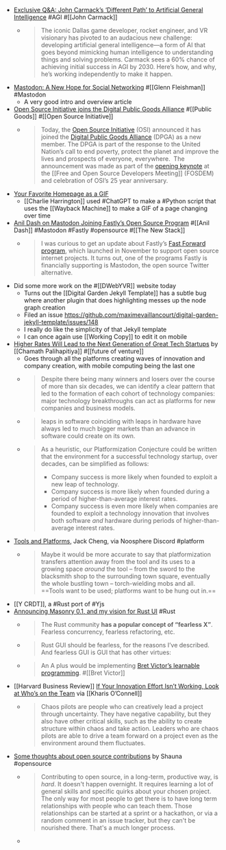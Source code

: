 - [Exclusive Q&A: John Carmack’s ‘Different Path’ to Artificial General Intelligence](https://dallasinnovates.com/exclusive-qa-john-carmacks-different-path-to-artificial-general-intelligence/) #AGI #[[John Carmack]]
	- > The iconic Dallas game developer, rocket engineer, and VR visionary has pivoted to an audacious new challenge: developing artificial general intelligence—a form of AI that goes beyond mimicking human intelligence to understanding things and solving problems. Carmack sees a 60% chance of achieving initial success in AGI by 2030. Here’s how, and why, he’s working independently to make it happen.
- [Mastodon: A New Hope for Social Networking](https://tidbits.com/2023/01/27/mastodon-a-new-hope-for-social-networking/) #[[Glenn Fleishman]] #Mastodon
	- A very good intro and overview article
- [Open Source Initiative joins the Digital Public Goods Alliance](https://blog.opensource.org/osi-joins-digital-public-goods-alliance/) #[[Public Goods]] #[[Open Source Initiative]]
	- > Today, the [Open Source Initiative](https://opensource.org/) (OSI) announced it has joined the [Digital Public Goods Alliance](https://digitalpublicgoods.net/) (DPGA) as a new member. The DPGA is part of the response to the United Nation’s call to end poverty, protect the planet and improve the lives and prospects of everyone, everywhere.  The announcement was made as part of the [opening keynote](https://fosdem.org/2023/schedule/event/celebrating_25_years_of_open_source/) at the [[Free and Open Source Developers Meeting]] (FOSDEM) and celebration of OSI’s 25 year anniversary.
- [Your Favorite Homepage as a GIF](https://charlieharrington.com/your-favorite-homepage-as-a-gif/)
	- [[Charlie Harrington]] used #ChatGPT to make a #Python script that uses the [[Wayback Machine]] to make a GIF of a page changing over time
- [Anil Dash on Mastodon Joining Fastly’s Open Source Program](https://thenewstack.io/anil-dash-on-mastodon-joining-fastlys-open-source-program/) #[[Anil Dash]] #Mastodon #Fastly #opensource #[[The New Stack]]
	- > I was curious to get an update about Fastly’s [Fast Forward program](https://www.fastly.com/blog/fast-forward-lets-build-the-good-internet-together), which launched in November to support open source internet projects. It turns out, one of the programs Fastly is financially supporting is Mastodon, the open source Twitter alternative.
- Did some more work on the #[[DWebYVR]] website today
	- Turns out the [[Digital Garden Jekyll Template]] has a subtle bug where another plugin that does highlighting messes up the node graph creation
	- Filed an issue https://github.com/maximevaillancourt/digital-garden-jekyll-template/issues/148
	- I really do like the simplicity of that Jekyll template
	- I can once again use [[Working Copy]] to edit it on mobile
- [Higher Rates Will Lead to the Next Generation of Great Tech Startups](https://chamathreads.substack.com/p/higher-rates-will-lead-to-the-next) by [[Chamath Palihapitiya]] #[[future of venture]]
	- Goes through all the platforms creating waves of innovation and company creation, with mobile computing being the last one
	- > Despite there being many winners and losers over the course of more than six decades, we can identify a clear pattern that led to the formation of each cohort of technology companies: major technology breakthroughs can act as platforms for new companies and business models.
	- > leaps in software coinciding with leaps in hardware have always led to much bigger markets than an advance in software could create on its own.
	- > As a heuristic, our Platformization Conjecture could be written that the environment for a successful technology startup, over decades, can be simplified as follows:
	  > * Company success is more likely when founded to exploit a new leap of technology.
	  > * Company success is more likely when founded during a period of higher-than-average interest rates.
	  > * Company success is even more likely when companies are founded to exploit a technology innovation that involves both software *and* hardware during periods of higher-than-average interest rates.
- [Tools and Platforms](https://www.jackcheng.com/sunday/363-tools-and-platforms/), Jack Cheng, via Noosphere Discord #platform
	- > Maybe it would be more accurate to say that platformization transfers attention away from the tool and its uses to a growing space *around* the tool – from the sword to the blacksmith shop to the surrounding town square, eventually the whole bustling town – torch-wielding mobs and all. ==Tools want to be used; platforms want to be hung out in.==
- [[Y CRDT]], a #Rust port of #Yjs
- [Announcing Masonry 0.1, and my vision for Rust UI](https://poignardazur.github.io//2023/02/02/masonry-01-and-my-vision-for-rust-ui/) #Rust
	- > The Rust community **has a popular concept of “fearless X”**. Fearless concurrency, fearless refactoring, etc.
	- > Rust GUI should be fearless, for the reasons I’ve described. And fearless GUI is GUI that has other virtues:
	- > An A plus would be implementing [Bret Victor’s learnable programming](http://worrydream.com/LearnableProgramming/). #[[Bret Victor]]
- [[Harvard Business Review]] [If Your Innovation Effort Isn’t Working, Look at Who’s on the Team](https://hbr.org/2018/11/if-your-innovation-effort-isnt-working-look-at-whos-on-the-team) via [[Kharis O’Connell]]
	- > Chaos pilots are people who can creatively lead a project through uncertainty. They have negative capability, but they also have other critical skills, such as the ability to create structure within chaos and take action. Leaders who are chaos pilots are able to drive a team forward on a project even as the environment around them fluctuates.
- [Some thoughts about open source contributions](https://write.as/shauna/some-thoughts-about-open-source-contributions) by Shauna #opensource
	- > Contributing to open source, in a long-term, productive way, is *hard*. It doesn't happen overnight. It requires learning a lot of general skills and specific quirks about your chosen project. The only way for most people to get there is to have long term relationships with people who can teach them. Those relationships can be started at a sprint or a hackathon, or via a random comment in an issue tracker, but they can't be nourished there. That's a much longer process.
	-